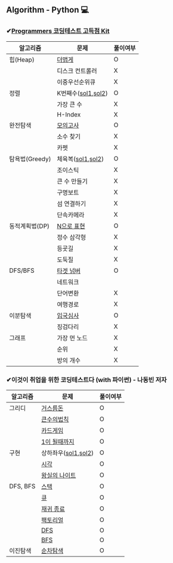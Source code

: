 ## Algorithm - Python 💻  

### ✔[Programmers 코딩테스트 고득점 Kit](https://programmers.co.kr/learn/challenges)

| 알고리즘 | 문제 | 풀이여부
| ---- | ---- | ---- |
| 힙(Heap) | [더맵게](https://github.com/miso-choi/algorithm_python/blob/master/Programmers/%ED%9E%99(Heap)/%EB%8D%94%EB%A7%B5%EA%B2%8C.py) | O
| | 디스크 컨트롤러 | X
| | 이중우선순위큐 | X
| 정렬 | K번째수([sol1](https://github.com/miso-choi/algorithm_python/blob/master/Programmers/%EC%A0%95%EB%A0%AC/K%EB%B2%88%EC%A7%B8%EC%88%98_sol1.py),[sol2](https://github.com/miso-choi/algorithm_python/blob/master/Programmers/%EC%A0%95%EB%A0%AC/K%EB%B2%88%EC%A7%B8%EC%88%98_sol2.py)) | O
| | 가장 큰 수| X
| | H-Index | X
| 완전탐색 | [모의고사](https://github.com/miso-choi/algorithm_python/blob/master/Programmers/%EC%99%84%EC%A0%84%ED%83%90%EC%83%89/%EB%AA%A8%EC%9D%98%EA%B3%A0%EC%82%AC.py) | O
| | 소수 찾기 | X
| | 카펫 | X
| 탐욕법(Greedy) | 체육복([sol1](https://github.com/miso-choi/algorithm_python/blob/master/Programmers/%ED%83%90%EC%9A%95%EB%B2%95/%EC%B2%B4%EC%9C%A1%EB%B3%B5_sol1.py),[sol2](https://github.com/miso-choi/algorithm_python/blob/master/Programmers/%ED%83%90%EC%9A%95%EB%B2%95/%EC%B2%B4%EC%9C%A1%EB%B3%B5_sol2.py)) | O
| | 조이스틱 | X
| | 큰 수 만들기 | X
| | 구명보트 | X
| | 섬 연결하기 | X
| | 단속카메라 | X
| 동적계획법(DP) | [N으로 표현](https://github.com/miso-choi/algorithm_python/blob/master/Programmers/%EB%8F%99%EC%A0%81%EA%B3%84%ED%9A%8D%EB%B2%95/N%EC%9C%BC%EB%A1%9C%ED%91%9C%ED%98%84_sol1.py) | O
| | 정수 삼각형 | X
| | 등굣길 | X
| | 도둑질 | X
| DFS/BFS | [타겟 넘버](https://github.com/miso-choi/algorithm_python/blob/master/Programmers/%EA%B9%8A%EC%9D%B4%2C%EB%84%88%EB%B9%84%20%EC%9A%B0%EC%84%A0%ED%83%90%EC%83%89/%ED%83%80%EA%B2%9F%EB%84%98%EB%B2%84.py) | O
| | 네트워크
| | 단어변환 | X
| | 여행경로 | X
| 이분탐색 | [입국심사](https://github.com/miso-choi/algorithm_python/blob/master/Programmers/%EC%9D%B4%EB%B6%84%ED%83%90%EC%83%89/%EC%9E%85%EA%B5%AD%EC%8B%AC%EC%82%AC.py) | O
| | 징검다리 | X
| 그래프 | 가장 먼 노드 | X
| | 순위 | X
| | 방의 개수 | X





### ✔이것이 취업을 위한 코딩테스트다 (with 파이썬) - 나동빈 저자
| 알고리즘 | 문제 | 풀이여부
| ---- | ---- | ---- |
| 그리디 | [거스름돈](https://github.com/miso-choi/algorithm_python/blob/master/%EC%9D%B4%EA%B2%83%EC%9D%B4_%EC%B7%A8%EC%97%85%EC%BD%94%ED%85%8C/%EA%B7%B8%EB%A6%AC%EB%94%94/%EA%B1%B0%EC%8A%A4%EB%A6%84%EB%8F%88.py) | O
| | [큰수의법칙](https://github.com/miso-choi/algorithm_python/blob/master/%EC%9D%B4%EA%B2%83%EC%9D%B4_%EC%B7%A8%EC%97%85%EC%BD%94%ED%85%8C/%EA%B7%B8%EB%A6%AC%EB%94%94/%ED%81%B0%EC%88%98%EC%9D%98%EB%B2%95%EC%B9%99.py) | O
| | [카드게임](https://github.com/miso-choi/algorithm_python/blob/master/%EC%9D%B4%EA%B2%83%EC%9D%B4_%EC%B7%A8%EC%97%85%EC%BD%94%ED%85%8C/%EA%B7%B8%EB%A6%AC%EB%94%94/card_game.py) | O
| | [1이 될때까지](https://github.com/miso-choi/algorithm_python/blob/master/%EC%9D%B4%EA%B2%83%EC%9D%B4_%EC%B7%A8%EC%97%85%EC%BD%94%ED%85%8C/%EA%B7%B8%EB%A6%AC%EB%94%94/1%EC%9D%B4%EB%90%A0%EB%95%8C%EA%B9%8C%EC%A7%80.py) | O
| 구현 | 상하좌우([sol1](https://github.com/miso-choi/algorithm_python/blob/master/%EC%9D%B4%EA%B2%83%EC%9D%B4_%EC%B7%A8%EC%97%85%EC%BD%94%ED%85%8C/%EA%B5%AC%ED%98%84/%EC%83%81%ED%95%98%EC%A2%8C%EC%9A%B0.py),[sol2](https://github.com/miso-choi/algorithm_python/blob/master/%EC%9D%B4%EA%B2%83%EC%9D%B4_%EC%B7%A8%EC%97%85%EC%BD%94%ED%85%8C/%EA%B5%AC%ED%98%84/%EC%83%81%ED%95%98%EC%A2%8C%EC%9A%B0%20sol2.py)) | O
| | [시각](https://github.com/miso-choi/algorithm_python/blob/master/%EC%9D%B4%EA%B2%83%EC%9D%B4_%EC%B7%A8%EC%97%85%EC%BD%94%ED%85%8C/%EA%B5%AC%ED%98%84/%EC%8B%9C%EA%B0%81.py) | O
| | [왕실의 나이트](https://github.com/miso-choi/algorithm_python/blob/master/%EC%9D%B4%EA%B2%83%EC%9D%B4_%EC%B7%A8%EC%97%85%EC%BD%94%ED%85%8C/%EA%B5%AC%ED%98%84/%EC%99%95%EC%8B%A4%EC%9D%98%EB%82%98%EC%9D%B4%ED%8A%B8.py) | O
| DFS, BFS | [스택](https://github.com/miso-choi/algorithm_python/blob/master/%EC%9D%B4%EA%B2%83%EC%9D%B4_%EC%B7%A8%EC%97%85%EC%BD%94%ED%85%8C/DFS%2CBFS/stack.py) | O
| | [큐](https://github.com/miso-choi/algorithm_python/blob/master/%EC%9D%B4%EA%B2%83%EC%9D%B4_%EC%B7%A8%EC%97%85%EC%BD%94%ED%85%8C/DFS%2CBFS/queue.py) | O
| | [재귀 종료](https://github.com/miso-choi/algorithm_python/blob/master/%EC%9D%B4%EA%B2%83%EC%9D%B4_%EC%B7%A8%EC%97%85%EC%BD%94%ED%85%8C/DFS%2CBFS/recursive.py) | O
| | [팩토리얼](https://github.com/miso-choi/algorithm_python/blob/master/%EC%9D%B4%EA%B2%83%EC%9D%B4_%EC%B7%A8%EC%97%85%EC%BD%94%ED%85%8C/DFS%2CBFS/factorial.py) | O
| | [DFS](https://github.com/miso-choi/algorithm_python/blob/master/%EC%9D%B4%EA%B2%83%EC%9D%B4_%EC%B7%A8%EC%97%85%EC%BD%94%ED%85%8C/DFS%2CBFS/DFS.py) | O
| | [BFS](https://github.com/miso-choi/algorithm_python/blob/master/%EC%9D%B4%EA%B2%83%EC%9D%B4_%EC%B7%A8%EC%97%85%EC%BD%94%ED%85%8C/DFS%2CBFS/BFS.py) | O
| 이진탐색 | [순차탐색](https://github.com/miso-choi/algorithm_python/blob/master/%EC%9D%B4%EA%B2%83%EC%9D%B4_%EC%B7%A8%EC%97%85%EC%BD%94%ED%85%8C/%EC%9D%B4%EC%A7%84%ED%83%90%EC%83%89/%EC%88%9C%EC%B0%A8%ED%83%90%EC%83%89.py) | O

